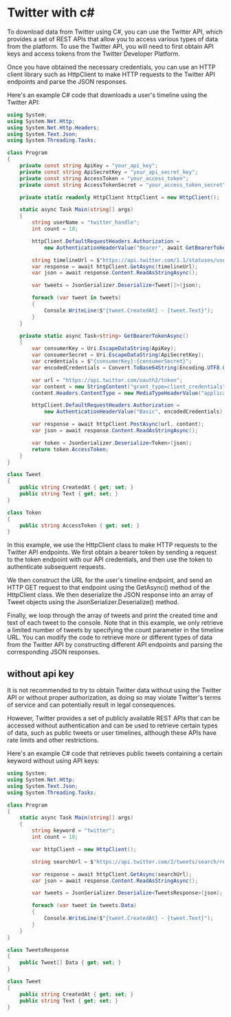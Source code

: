 # Twitter with c#

To download data from Twitter using C#, you can use the Twitter API, which provides a set of REST APIs that allow you to access various types of data from the platform. To use the Twitter API, you will need to first obtain API keys and access tokens from the Twitter Developer Platform.

Once you have obtained the necessary credentials, you can use an HTTP client library such as HttpClient to make HTTP requests to the Twitter API endpoints and parse the JSON responses.

Here's an example C# code that downloads a user's timeline using the Twitter API:

```cs
using System;
using System.Net.Http;
using System.Net.Http.Headers;
using System.Text.Json;
using System.Threading.Tasks;

class Program
{
    private const string ApiKey = "your_api_key";
    private const string ApiSecretKey = "your_api_secret_key";
    private const string AccessToken = "your_access_token";
    private const string AccessTokenSecret = "your_access_token_secret";

    private static readonly HttpClient httpClient = new HttpClient();

    static async Task Main(string[] args)
    {
        string userName = "twitter_handle";
        int count = 10;

        httpClient.DefaultRequestHeaders.Authorization =
            new AuthenticationHeaderValue("Bearer", await GetBearerTokenAsync());

        string timelineUrl = $"https://api.twitter.com/1.1/statuses/user_timeline.json?screen_name={userName}&count={count}";
        var response = await httpClient.GetAsync(timelineUrl);
        var json = await response.Content.ReadAsStringAsync();

        var tweets = JsonSerializer.Deserialize<Tweet[]>(json);

        foreach (var tweet in tweets)
        {
            Console.WriteLine($"{tweet.CreatedAt} - {tweet.Text}");
        }
    }

    private static async Task<string> GetBearerTokenAsync()
    {
        var consumerKey = Uri.EscapeDataString(ApiKey);
        var consumerSecret = Uri.EscapeDataString(ApiSecretKey);
        var credentials = $"{consumerKey}:{consumerSecret}";
        var encodedCredentials = Convert.ToBase64String(Encoding.UTF8.GetBytes(credentials));

        var url = "https://api.twitter.com/oauth2/token";
        var content = new StringContent("grant_type=client_credentials");
        content.Headers.ContentType = new MediaTypeHeaderValue("application/x-www-form-urlencoded");

        httpClient.DefaultRequestHeaders.Authorization =
            new AuthenticationHeaderValue("Basic", encodedCredentials);

        var response = await httpClient.PostAsync(url, content);
        var json = await response.Content.ReadAsStringAsync();

        var token = JsonSerializer.Deserialize<Token>(json);
        return token.AccessToken;
    }
}

class Tweet
{
    public string CreatedAt { get; set; }
    public string Text { get; set; }
}

class Token
{
    public string AccessToken { get; set; }
}

```

In this example, we use the HttpClient class to make HTTP requests to the Twitter API endpoints. We first obtain a bearer token by sending a request to the token endpoint with our API credentials, and then use the token to authenticate subsequent requests.

We then construct the URL for the user's timeline endpoint, and send an HTTP GET request to that endpoint using the GetAsync() method of the HttpClient class. We then deserialize the JSON response into an array of Tweet objects using the JsonSerializer.Deserialize() method.

Finally, we loop through the array of tweets and print the created time and text of each tweet to the console. Note that in this example, we only retrieve a limited number of tweets by specifying the count parameter in the timeline URL. You can modify the code to retrieve more or different types of data from the Twitter API by constructing different API endpoints and parsing the corresponding JSON responses.

## without api key
It is not recommended to try to obtain Twitter data without using the Twitter API or without proper authorization, as doing so may violate Twitter's terms of service and can potentially result in legal consequences.

However, Twitter provides a set of publicly available REST APIs that can be accessed without authentication and can be used to retrieve certain types of data, such as public tweets or user timelines, although these APIs have rate limits and other restrictions.

Here's an example C# code that retrieves public tweets containing a certain keyword without using API keys:

```cs
using System;
using System.Net.Http;
using System.Text.Json;
using System.Threading.Tasks;

class Program
{
    static async Task Main(string[] args)
    {
        string keyword = "twitter";
        int count = 10;

        var httpClient = new HttpClient();

        string searchUrl = $"https://api.twitter.com/2/tweets/search/recent?query={Uri.EscapeDataString(keyword)}&max_results={count}";

        var response = await httpClient.GetAsync(searchUrl);
        var json = await response.Content.ReadAsStringAsync();

        var tweets = JsonSerializer.Deserialize<TweetsResponse>(json);

        foreach (var tweet in tweets.Data)
        {
            Console.WriteLine($"{tweet.CreatedAt} - {tweet.Text}");
        }
    }
}

class TweetsResponse
{
    public Tweet[] Data { get; set; }
}

class Tweet
{
    public string CreatedAt { get; set; }
    public string Text { get; set; }
}

```
